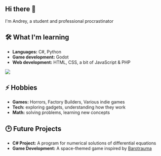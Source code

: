## Hi there 👋

I'm Andrey, a student and professional procrastinator 

## 🛠 What I'm learning
- **Languages:** C#, Python  
- **Game development:** Godot
- **Web development:** HTML, CSS, a bit of JavaScript & PHP

![](https://i.redd.it/8zgitogefis81.gif)

## ⚡ Hobbies
- **Games:** Horrors, Factory Builders, Various indie games
- **Tech:** exploring gadgets, understanding how they work
- **Math:** solving problems, learning new concepts

## 🕑 Future Projects
- **C# Project:** A program for numerical solutions of differential equations  
- **Game Development:** A space-themed game inspired by [Barotrauma](https://store.steampowered.com/app/602960/Barotrauma/)
